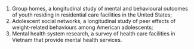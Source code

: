 1. Group homes, a longitudinal study of mental and behavioural outcomes of youth residing in residential care facilities in the United States; 
2. Adolescent social networks, a longitudinal study of peer effects of weight-related behaviours among American adolescents; 
3. Mental health system research, a survey of health care facilities in Vietnam that provide mental health services.
